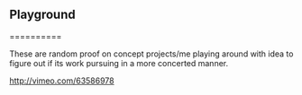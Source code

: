 ## Playground
==========

These are random proof on concept projects/me playing around with idea to figure out if its work pursuing in a more concerted manner.

http://vimeo.com/63586978
